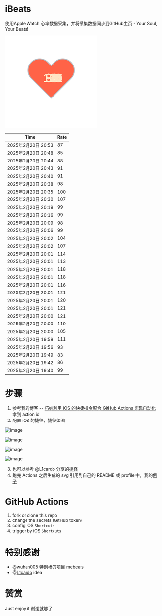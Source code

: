 # iBeats
使用Apple Watch 心率数据采集，并将采集数据同步到GitHub主页 - Your Soul, Your Beats!

![](./files/heart.svg)

<!--START_SECTION:my_heart_rate-->
| Time | Rate | 
 | ---- | ---- | 
| 2025年2月20日 20:53 | 87 |
| 2025年2月20日 20:48 | 85 |
| 2025年2月20日 20:44 | 88 |
| 2025年2月20日 20:43 | 91 |
| 2025年2月20日 20:40 | 91 |
| 2025年2月20日 20:38 | 98 |
| 2025年2月20日 20:35 | 100 |
| 2025年2月20日 20:30 | 107 |
| 2025年2月20日 20:19 | 99 |
| 2025年2月20日 20:16 | 99 |
| 2025年2月20日 20:09 | 98 |
| 2025年2月20日 20:06 | 99 |
| 2025年2月20日 20:02 | 104 |
| 2025年2月20日 20:02 | 107 |
| 2025年2月20日 20:01 | 114 |
| 2025年2月20日 20:01 | 113 |
| 2025年2月20日 20:01 | 118 |
| 2025年2月20日 20:01 | 118 |
| 2025年2月20日 20:01 | 116 |
| 2025年2月20日 20:01 | 121 |
| 2025年2月20日 20:01 | 120 |
| 2025年2月20日 20:01 | 121 |
| 2025年2月20日 20:00 | 121 |
| 2025年2月20日 20:00 | 119 |
| 2025年2月20日 20:00 | 105 |
| 2025年2月20日 19:59 | 111 |
| 2025年2月20日 19:56 | 93 |
| 2025年2月20日 19:49 | 83 |
| 2025年2月20日 19:42 | 86 |
| 2025年2月20日 19:40 | 99 |

<!--END_SECTION:my_heart_rate-->

# 步骤
1. 参考我的博客 -- [巧妙利用 iOS 的快捷指令配合 GitHub Actions 实现自动化](https://github.com/yihong0618/gitblog/issues/198) 拿到 action id
2. 配置 iOS 的捷径，捷径如图

![image](https://user-images.githubusercontent.com/15976103/122154218-0db0b480-ce97-11eb-93bb-5aec07c558dc.png)

![image](https://user-images.githubusercontent.com/15976103/122154236-186b4980-ce97-11eb-8e4b-70551a0391ae.png)

![image](https://user-images.githubusercontent.com/15976103/122154268-2d47dd00-ce97-11eb-902e-3acf292265a9.png)

![image](https://user-images.githubusercontent.com/15976103/122174055-fa144680-ceb4-11eb-9be2-3eb83cd516f7.png)

3. 也可以参考 @L1cardo 分享的[捷径](https://www.icloud.com/shortcuts/6ab6047b459c41ad822ad6b94b1c03d4)
4. 跑完 Actions 之后生成的 svg 引用到自己的 README 或 profile 中，我的[例子](https://github.com/yihong0618) 

# GitHub Actions

1. fork or clone this repo
2. change the secrets (GitHub token)
3. config iOS `Shortcuts` 
4. trigger by iOS `Shortcuts`

# 特别感谢
- @[wuhan005](https://github.com/wuhan005) 特别棒的项目 [mebeats](https://github.com/wuhan005/mebeats)
- @[L1cardo](https://github.com/L1cardo) idea

# 赞赏
Just enjoy it
谢谢就够了

